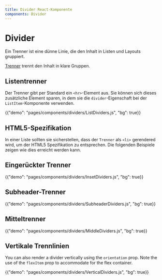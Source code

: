 ```yaml
---
title: Divider React-Komponente
components: Divider
---
```


# Divider

<p class="description">Ein Trenner ist eine dünne Linie, die den Inhalt in Listen und Layouts gruppiert.</p>

[Trenner](https://material.io/design/components/dividers.html) trennt den Inhalt in klare Gruppen.

## Listentrenner

Der Trenner gibt per Standard ein `<hr>`-Element aus. Sie können sich dieses zusätzliche Element sparen, in dem sie die `divider`-Eigenschaft bei der `ListItem`-Komponente verwenden.

{{"demo": "pages/components/dividers/ListDividers.js", "bg": true}}

## HTML5-Spezifikation

In einer Liste sollten sie sicherstellen, dass der `Trenner` als `<li>` gerendered wird, um der HTML5 Spezifikation zu entsprechen. Die folgenden Beispiele zeigen wie dies erreicht werden kann.

## Eingerückter Trenner

{{"demo": "pages/components/dividers/InsetDividers.js", "bg": true}}

## Subheader-Trenner

{{"demo": "pages/components/dividers/SubheaderDividers.js", "bg": true}}

## Mitteltrenner

{{"demo": "pages/components/dividers/MiddleDividers.js", "bg": true}}

## Vertikale Trennlinien

You can also render a divider vertically using the `orientation` prop. Note the use of the `flexItem` prop to accommodate for the flex container.

{{"demo": "pages/components/dividers/VerticalDividers.js", "bg": true}}